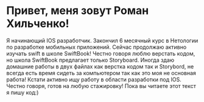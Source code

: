 # Привет, меня зовут Роман Хильченко!
Я начинающий IOS разработчик.
Закончил 6 месячный курс в Нетологии по разработке мобильных приложений.
Сейчас продолжаю активно изучать swift в школе SwiftBook!
Честно говоря люблю верстать кодом, но школа SwiftBook предлагает только Storyboard.
Иногда здаю домашние работы в двух файлах как верстка кодом так и Storybord, не всегда есть время сидеть за компьютером так как это моя не основная работа!
Кстати активно ищу работу в области разработки под IOS. Честно говоря, готов на любую стажировку!
Пока вы читаете этот текст я пишу код:)
